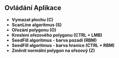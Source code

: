 ## Ovládání Aplikace
- **Vymazat plochu (C)**
- **ScanLine algoritmus (S)**
- **Ořezání polygonu (O)**
- **Kreslení ořezového polygonu (CTRL + LMB)**
- **SeedFill algoritmus - barva pozadí (RBM)**
- **SeedFill algoritmus - barva hranice (CTRL + RBM)**
- **Změnit normální polygon na ořezový (Z)**